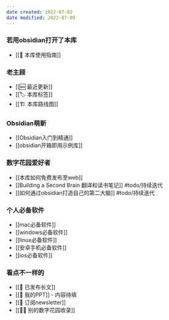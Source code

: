 ```yaml
---
date created: 2022-07-02
date modified: 2022-07-09
---
```


### 若用obsidian打开了本库

- [[🧰 本库使用指南]]

### 老主顾

- [[🆕 最近更新]]
- [[🏷 本库标签]]
- [[🏗 本库路线图]]

### Obsidian萌新

- [[Obsidian入门到精通]]
- [[obsidian开箱即用示例库]]

### 数字花园爱好者

- [[本库如何免费发布至web]]
- [[Building a Second Brain 翻译和读书笔记]] #todo/持续迭代
- [[如何通过obsidian打造自己的第二大脑]] #todo/持续迭代

### 个人必备软件

- [[mac必备软件]]
- [[windows必备软件]]
- [[linux必备软件]]
- [[安卓手机必备软件]]
- [[ios必备软件]]

### 看点不一样的

- [[🏹 已发布长文]]
- [[🎥 我的PPT]] - 内容待填
- [[📩 订阅newsletter]]
- [[👬🏻 别的数字花园收录]]
